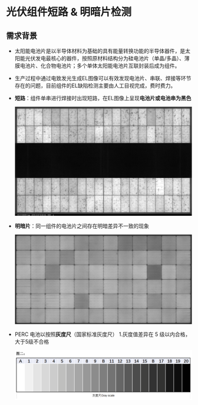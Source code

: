 # 光伏组件短路 & 明暗片检测

## 需求背景

- 太阳能电池片是以半导体材料为基础的具有能量转换功能的半导体器件，是太阳能光伏发电最核心的器件，按照原材料结构分为硅电池片（单晶/多晶）、薄膜电池片、化合物电池片；多个单体太阳能电池片互联封装后成为组件。

- 生产过程中通过电致发光生成EL图像可以有效发现电池片、串联、焊接等环节存在的问题，目前组件的EL缺陷检测主要由人工目视完成，费时费力。

- **短路**：组件单串进行焊接时出现短路，在EL图像上呈现**电池片或电池串为黑色**

  ![短路](https://github.com/dc-ley/guangfudl/blob/master/figures/11812110500912.jpg)

- **明暗片**：同一组件的电池片之间存在明暗差异不一致的现象

  ![明暗片](https://github.com/dc-ley/guangfudl/blob/master/figures/441402I1321688.jpg)

- PERC 电池以按照**灰度尺**（国家标准灰度尺） 1.灰度值差异在 5 级以内合格，大于5级不合格

  ![灰度尺](https://github.com/dc-ley/guangfudl/blob/master/figures/灰度尺.png)

  

